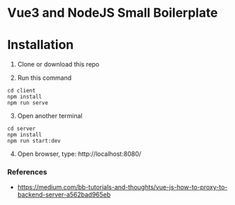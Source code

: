 # Vue3 and NodeJS Small Boilerplate

# Installation
1. Clone or download this repo

2. Run this command
```
cd client
npm install
npm run serve
```

3. Open another terminal
```
cd server
npm install
npm run start:dev
```

4. Open browser, type: http://localhost:8080/

### References
- https://medium.com/bb-tutorials-and-thoughts/vue-js-how-to-proxy-to-backend-server-a562bad965eb